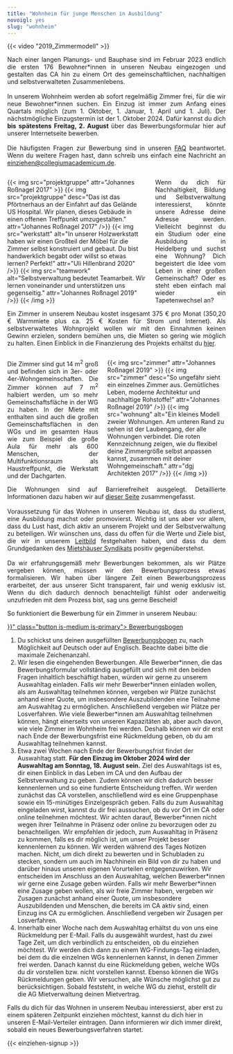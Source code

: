 ```yaml
---
title: "Wohnheim für junge Menschen in Ausbildung"
novoigl: yes
slug: "wohnheim"
---
```


{{< video "2019_Zimmermodell" >}}

<p style="text-align:justify">
Nach einer langen Planungs- und Bauphase sind im Februar 2023 endlich die ersten 176 Bewohner*innen in unseren Neubau
eingezogen und gestalten das CA hin zu einem Ort des gemeinschaftlichen, nachhaltigen und selbstverwalteten Zusammenlebens.
<br><br>
In unserem Wohnheim werden ab sofort regelmäßig Zimmer frei, für die wir neue Bewohner*innen suchen.
Ein Einzug ist immer zum Anfang eines Quartals möglich (zum 1. Oktober, 1. Januar, 1. April und 1. Juli).
Der nächstmögliche Einzugstermin ist der 1. Oktober 2024.
Dafür kannst du dich <b>bis spätestens Freitag, 2. August </b> über das Bewerbungsformular hier auf unserer Internetseite bewerben.
<!-- Die Bewerbungsfrist für den Einzug im Oktober 2024 ist leider schon vorbei.
Der nächstmögliche Einzugstermin ist der 1. Januar 2025.
Dafür kannst du dich ab Anfang Oktober über das Bewerbungsformular hier auf unserer Internetseite bewerben. -->
<br><br>
Die häufigsten Fragen zur Bewerbung sind in unseren <a href="/faq">FAQ</a> beantwortet.
Wenn du weitere Fragen hast, dann schreib uns einfach eine Nachricht an
<a href="mailto:einziehen@collegiumacademicum.de">einziehen@collegiumacademicum.de</a>.
</p>

<div class="columns" style="margin-top: 2em;">
    <div class="column">
    {{< img src="projektgruppe" attr="Johannes Roßnagel 2017" >}}
        {{< img src="projektgruppe" desc="Das ist das Pförtnerhaus an der Einfahrt auf das Gelände US Hospital. Wir planen, dieses Gebäude in einen offenen Treffpunkt umzugestalten." attr="Johannes Roßnagel 2017" />}}
        {{< img src="werkstatt" alt="In unserer Holzwerkstatt haben wir einen Großteil der Möbel für die Zimmer selbst konstruiert und gebaut. Du bist handwerklich begabt oder willst so etwas lernen? Perfekt!" attr="Uli Hillenbrand 2020" />}}
        {{< img src="teamwork" alt="Selbstverwaltung bedeutet Teamarbeit. Wir lernen voneinander und unterstützen uns gegenseitig." attr="Johannes Roßnagel 2019" />}}
    {{< /img >}}
    </div>
    <div class="column" style="text-align:justify">
        Wenn du dich für Nachhaltigkeit, Bildung und Selbstverwaltung interessierst, könnte unsere Adresse deine Adresse werden. Vielleicht beginnst du ein Studium oder eine Ausbildung in Heidelberg und suchst eine Wohnung? Dich begeistert die Idee vom Leben in einer großen Gemeinschaft? Oder es steht eben einfach mal wieder ein Tapetenwechsel an?
    </div>
</div>

<p style="text-align:justify">
Ein Zimmer in unserem Neubau kostet insgesamt 375 € pro Monat (350,20 € Warmmiete plus ca. 25 € Kosten für Strom und Internet).
Als selbstverwaltetes Wohnprojekt wollen wir mit den Einnahmen keinen Gewinn erzielen, sondern bemühen uns, die
Mieten so gering wie möglich zu halten.
Einen Einblick in die Finanzierung des Projekts erhältst du <a href="/finanzierung">hier</a>.
</p>

<div class="columns" style="margin-top: 2em;">
    <div class="column" style="text-align:justify">
        Die Zimmer sind gut 14 m<sup>2</sup> groß und befinden sich in 3er- oder 4er-Wohngemeinschaften. Die Zimmer können auf 7 m<sup>2</sup> halbiert werden, um so mehr Gemeinschaftsfläche in der WG zu haben. In der Miete mit enthalten sind auch die großen Gemeinschaftsflächen in den WGs und im gesamten Haus wie zum Beispiel die große Aula für mehr als 600 Menschen, der Multifunktionsraum als Haustreffpunkt, die Werkstatt und der Dachgarten.
    </div>
    <div class="column">
        {{< img src="zimmer" attr="Johannes Roßnagel 2019" >}}
            {{< img src="zimmer" desc="So ungefähr sieht ein einzelnes Zimmer aus. Gemütliches Leben, moderne Architektur und nachhaltige Rohstoffe!" attr="Johannes Roßnagel 2019" />}}
            {{< img src="wohnung" alt="Ein kleines Modell zweier Wohnungen. Am unteren Rand zu sehen ist der Laubengang, der alle Wohnungen verbindet. Die roten Kennzeichnung zeigen, wie du flexibel deine Zimmergröße selbst anpassen kannst, zusammen mit deiner Wohngemeinschaft." attr="dgj Architekten 2017" />}}
        {{< /img >}}
    </div>
</div>

<p style="text-align:justify">
Die Wohnungen sind auf Barrierefreiheit ausgelegt.
Detaillierte Informationen dazu haben wir auf <a href="/barrierefreiheit">dieser Seite</a> zusammengefasst.
<br><br>
Voraussetzung für das Wohnen in unserem Neubau ist, dass du studierst, eine Ausbildung machst oder promovierst.
Wichtig ist uns aber vor allem, dass du Lust hast, dich aktiv an unserem Projekt und der Selbstverwaltung zu beteiligen.
Wir wünschen uns, dass du offen für die Werte und Ziele bist, die wir in unserem <a href="/leitbild">Leitbild</a>
festgehalten haben, und dass du dem Grundgedanken des <a href="https://www.syndikat.org/">Mietshäuser Syndikats</a>
positiv gegenüberstehst.
<br><br>
Da wir erfahrungsgemäß mehr Bewerbungen bekommen, als wir Plätze vergeben können, müssen wir den Bewerbungsprozess
etwas formalisieren. Wir haben über längere Zeit einen Bewerbungsprozess erarbeitet, der aus unserer Sicht transparent,
fair und wenig exklusiv ist. Wenn du dich dadurch dennoch benachteiligt fühlst oder anderweitig unzufrieden mit dem
Prozess bist, sag uns gerne Bescheid!
</p>

So funktioniert die Bewerbung für ein Zimmer in unserem Neubau:

<div class="buttons is-centered">
    <a href="{{< relref "/pages/wohnen/bewerbung" >}}" class="button is-medium is-primary">
        <span class="icon">
            <i class="icon-home"></i>
        </span>
        <span>Bewerbungsbogen</span>
    </a>
</div>

1. Du schickst uns deinen ausgefüllten <a href="/bewerbung">Bewerbungsbogen</a> zu, nach Möglichkeit auf Deutsch oder auf Englisch. Beachte dabei bitte die maximale Zeichenanzahl. <!-- Du schickst uns deinen ausgefüllten Bewerbungsbogen zu, nach Möglichkeit auf Deutsch oder auf Englisch. Beachte dabei bitte die maximale Zeichenanzahl. -->
2. Wir lesen die eingehenden Bewerbungen. Alle Bewerber\*innen, die das Bewerbungsformular vollständig ausgefüllt und sich mit den beiden Fragen inhaltlich beschäftigt haben, würden wir gerne zu unserem Auswahltag einladen. Falls wir mehr Bewerber\*innen einladen wollen, als am Auswahltag teilnehmen können, vergeben wir Plätze zunächst anhand einer Quote, um insbesondere Auszubildenden eine Teilnahme am Auswahltag zu ermöglichen. Anschließend vergeben wir Plätze per Losverfahren. Wie viele Bewerber*innen am Auswahltag teilnehmen können, hängt einerseits von unseren Kapazitäten ab, aber auch davon, wie viele Zimmer im Wohnheim frei werden. Deshalb können wir dir erst nach Ende der Bewerbungsfrist eine Rückmeldung geben, ob du am Auswahltag teilnehmen kannst.
3. Etwa zwei Wochen nach Ende der Bewerbungsfrist findet der Auswahltag statt. <b>Für den Einzug im Oktober 2024 wird der Auswahltag am Sonntag, 18. August sein.</b> Ziel des Auswahltags ist es, dir einen Einblick in das Leben im CA und den Aufbau der Selbstverwaltung zu geben. Zudem können wir dich dadurch besser kennenlernen und so eine fundierte Entscheidung treffen. Wir werden zunächst das CA vorstellen, anschließend wird es eine Gruppenphase sowie ein 15-minütiges Einzelgespräch geben. Falls du zum Auswahltag eingeladen wirst, kannst du dir frei aussuchen, ob du vor Ort im CA oder online teilnehmen möchtest. Wir achten darauf, Bewerber\*innen nicht wegen ihrer Teilnahme in Präsenz oder online zu bevorzugen oder zu benachteiligen. Wir empfehlen dir jedoch, zum Auswahltag in Präsenz zu kommen, falls es dir möglich ist, um unser Projekt besser kennenlernen zu können. Wir werden während des Tages Notizen machen. Nicht, um dich direkt zu bewerten und in Schubladen zu stecken, sondern um auch im Nachhinein ein Bild von dir zu haben und darüber hinaus unseren eigenen Vorurteilen entgegenzuwirken. Wir entscheiden im Anschluss an den Auswahltag, welchen Bewerber\*innen wir gerne eine Zusage geben würden. Falls wir mehr Bewerber*innen eine Zusage geben wollen, als wir freie Zimmer haben, vergeben wir Zusagen zunächst anhand einer Quote, um insbesondere Auszubildenden und Menschen, die bereits im CA aktiv sind, einen Einzug ins CA zu ermöglichen. Anschließend vergeben wir Zusagen per Losverfahren.
4. Innerhalb einer Woche nach dem Auswahltag erhältst du von uns eine Rückmeldung per E-Mail. Falls du ausgewählt wurdest, hast du zwei Tage Zeit, um dich verbindlich zu entscheiden, ob du einziehen möchtest. Wir werden dich dann zu einem WG-Findungs-Tag einladen, bei dem du die einzelnen WGs kennenlernen kannst, in denen Zimmer frei werden. Danach kannst du eine Rückmeldung geben, welche WGs du dir vorstellen bzw. nicht vorstellen kannst. Ebenso können die WGs Rückmeldungen geben. Wir versuchen, alle Wünsche möglichst gut zu berücksichtigen. Sobald feststeht, in welche WG du ziehst, erstellt dir die AG Mietverwaltung deinen Mietvertrag.

Falls du dich für das Wohnen in unserem Neubau interessierst, aber erst zu einem späteren Zeitpunkt einziehen möchtest, kannst du dich hier in unseren E-Mail-Verteiler eintragen. Dann informieren wir dich immer direkt, sobald ein neues Bewerbungsverfahren startet. 
<!-- Hier kannst du dich in unseren E-Mail-Verteiler eintragen. Dann informieren wir dich direkt, sobald das Bewerbungsverfahren startet. -->

{{< einziehen-signup >}}
